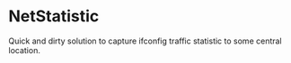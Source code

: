 # NetStatistic
Quick and dirty solution to capture ifconfig traffic statistic to some central location.
